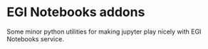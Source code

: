 # EGI Notebooks addons

Some minor python utilities for making jupyter play nicely with EGI Notebooks
service.
